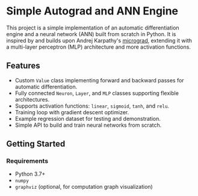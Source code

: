 # Simple Autograd and ANN Engine

This project is a simple implementation of an automatic differentiation engine and a neural network (ANN) built from scratch in Python. It is inspired by and builds upon Andrej Karpathy's [micrograd](https://github.com/karpathy/micrograd), extending it with a multi-layer perceptron (MLP) architecture and more activation functions.

## Features

- Custom `Value` class implementing forward and backward passes for automatic differentiation.
- Fully connected `Neuron`, `Layer`, and `MLP` classes supporting flexible architectures.
- Supports activation functions: `linear`, `sigmoid`, `tanh`, and `relu`.
- Training loop with gradient descent optimizer.
- Example regression dataset for testing and demonstration.
- Simple API to build and train neural networks from scratch.

## Getting Started

### Requirements

- Python 3.7+
- `numpy`
- `graphviz` (optional, for computation graph visualization)
